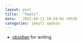 ```yaml
---
layout: post
title:  "Tools"
date:   2025-04-11 10:58:02 +0530
categories: jekyll update
---
```

- [obsidian](https://obsidian.md/) for writing
